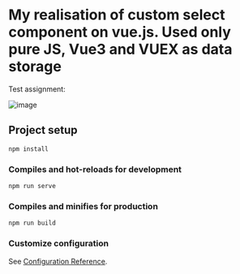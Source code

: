 # My realisation of custom select component on vue.js. Used only pure JS, Vue3 and VUEX as data storage
Test assignment:

![image](https://user-images.githubusercontent.com/53097647/191945790-304c5ba0-f38e-4256-8b0f-aca2e6275873.png)

## Project setup
```
npm install
```

### Compiles and hot-reloads for development
```
npm run serve
```

### Compiles and minifies for production
```
npm run build
```

### Customize configuration
See [Configuration Reference](https://cli.vuejs.org/config/).
